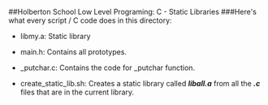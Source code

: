##Holberton School Low Level Programing: C - Static Libraries
###Here's what every script / C code does in this directory:
- libmy.a: Static library

- main.h: Contains all prototypes.

- \_putchar.c: Contains the code for \_putchar function.

- create_static_lib.sh: Creates a static library called **_liball.a_** from all the **_.c_**
                        files that are in the current library.

